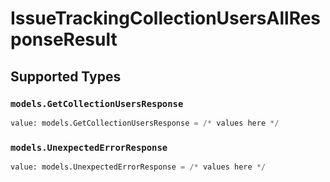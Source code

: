 # IssueTrackingCollectionUsersAllResponseResult


## Supported Types

### `models.GetCollectionUsersResponse`

```python
value: models.GetCollectionUsersResponse = /* values here */
```

### `models.UnexpectedErrorResponse`

```python
value: models.UnexpectedErrorResponse = /* values here */
```

